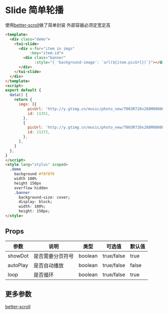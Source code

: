 # Slide 简单轮播

使用[better-scroll](https://github.com/ustbhuangyi/better-scroll)做了简单封装
外部容器必须定宽定高

```html
<template>
  <div class="demo">
    <tui-slide>
      <div v-for="item in imgs"
           :key="item.id">
        <div class="banner"
             :style="{ 'background-image': `url(${item.picUrl})`}"></div>
      </div>
    </tui-slide>
  </div>
</template>
<script>
export default {
  data() {
    return {
      imgs: [{
          picUrl: 'http://y.gtimg.cn/music/photo_new/T003R720x288M000001YCZlY3aBifi.jpg',
          id: 11351,
        },
        {
          picUrl: 'http://y.gtimg.cn/music/photo_new/T003R720x288M000004ckGfg3zaho0.jpg',
          id: 11372,
        },
      ],
    }
  },
}
</script>
<style lang="stylus" scoped>
  .demo
    background #f8f8f8
    width 100%
    height 150px
    overflow hidden
    .banner
      background-size: cover;
      display: block;
      width: 100%;
      height: 150px;
</style>
```

## Props

| 参数        | 说明          | 类型     | 可选值       | 默认值  |
| ---------- | ------------- | ------- | ----------- | ------ |
| showDot    | 是否需要分页符号 | boolean | true/false  | true  |
| autoPlay   | 是否自动播放     | boolean | true/false  | false |
| loop       | 是否循环        | boolean | true/false  | true  |


## 更多参数
[better-scroll](https://github.com/ustbhuangyi/better-scroll)
